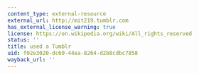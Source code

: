 ```yaml
---
content_type: external-resource
external_url: http://mit219.tumblr.com
has_external_license_warning: true
license: https://en.wikipedia.org/wiki/All_rights_reserved
status: ''
title: used a Tumblr
uid: f02e3020-dc60-44ea-8264-d2b8cdbc7858
wayback_url: ''
---
```


